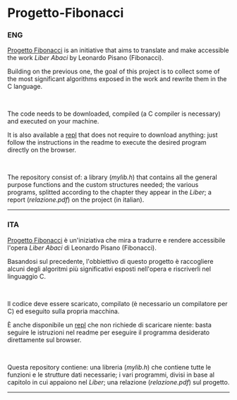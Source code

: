 # Progetto-Fibonacci

### ENG

[Progetto Fibonacci](https://www.progettofibonacci.it/) is an initiative that aims to translate and make accessible the work _Liber Abaci_ by Leonardo Pisano (Fibonacci).

Building on the previous one, the goal of this project is to collect some of the most significant algorithms exposed in the work and rewrite them in the C language.

<br />

The code needs to be downloaded, compiled (a C compiler is necessary) and executed on your machine.

It is also available a [repl](https://replit.com/@HunterNise/Progetto-Fibonacci?v=1) that does not require to download anything: just follow the instructions in the readme to execute the desired program directly on the browser.

<br />

The repository consist of: a library (_mylib.h_) that contains all the general purpose functions and the custom structures needed; the various programs, splitted according to the chapter they appear in the _Liber_; a report (_relazione.pdf_) on the project (in italian).

---

### ITA

[Progetto Fibonacci](https://www.progettofibonacci.it/) è un'iniziativa che mira a tradurre e rendere accessibile l'opera _Liber Abaci_ di Leonardo Pisano (Fibonacci).

Basandosi sul precedente, l'obbiettivo di questo progetto è raccogliere alcuni degli algoritmi più significativi esposti nell'opera e riscriverli nel linguaggio C.

<br />

Il codice deve essere scaricato, compilato (è necessario un compilatore per C) ed eseguito sulla propria macchina.

È anche disponibile un [repl](https://replit.com/@HunterNise/Progetto-Fibonacci?v=1) che non richiede di scaricare niente: basta seguire le istruzioni nel readme per eseguire il programma desiderato direttamente sul browser.

<br />

Questa repository contiene: una libreria (_mylib.h_) che contiene tutte le funzioni e le strutture dati necessarie; i vari programmi, divisi in base al capitolo in cui appaiono nel _Liber_; una relazione (_relazione.pdf_) sul progetto.

---
